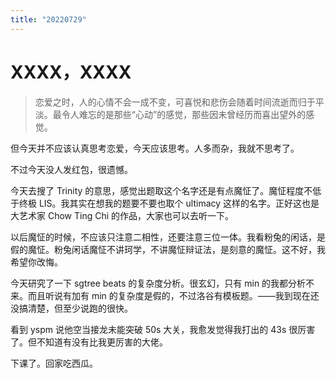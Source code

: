 ```yaml
---
title: "20220729"
---
```

XXXX，XXXX
===

>   恋爱之时，人的心情不会一成不变，可喜悦和悲伤会随着时间流逝而归于平淡。最令人难忘的是那些“心动”的感觉，那些因未曾经历而喜出望外的感觉。

但今天并不应该认真思考恋爱，今天应该思考。人多而杂，我就不思考了。

不过今天没人发红包，很遗憾。

今天去搜了 Trinity 的意思，感觉出题取这个名字还是有点魔怔了。魔怔程度不低于终极 LIS。我其实在想我的题要不要也取个 ultimacy 这样的名字。正好这也是大艺术家 Chow Ting Chi 的作品，大家也可以去听一下。

以后魔怔的时候，不应该只注意二相性，还要注意三位一体。我看粉兔的闲话，是假的魔怔。粉兔闲话魔怔不讲珂学，不讲魔怔辩证法，是刻意的魔怔。这不好，我希望你改悔。

今天研究了一下 sgtree beats 的复杂度分析。很玄幻，只有 min 的我都分析不来。而且听说有加有 min 的复杂度是假的，不过洛谷有模板题。——我到现在还没搞清楚，但至少说跑的很快。

看到 yspm 说他空当接龙未能突破 50s 大关，我愈发觉得我打出的 43s 很厉害了。但不知道有没有比我更厉害的大佬。

下课了。回家吃西瓜。
